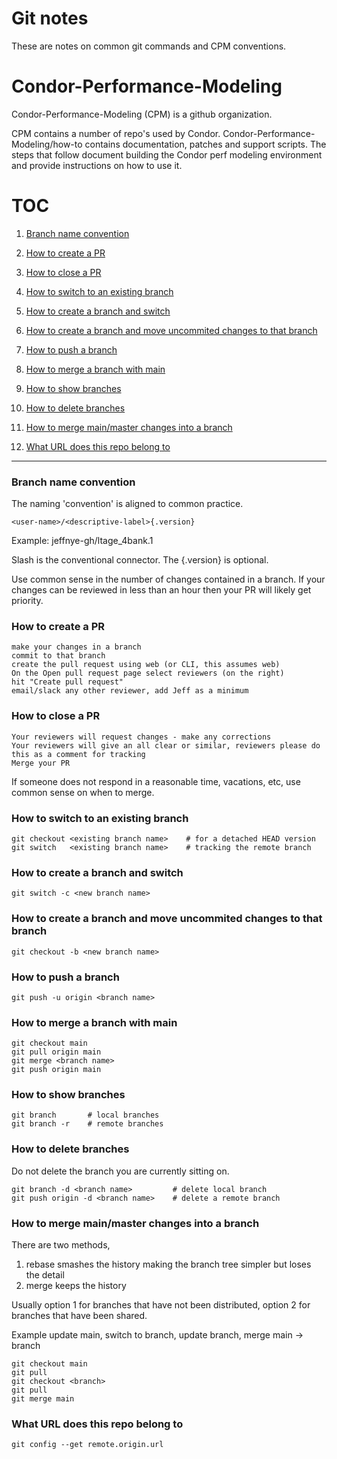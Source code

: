 # Git notes 

These are notes on common git commands and CPM conventions.

# Condor-Performance-Modeling

Condor-Performance-Modeling (CPM) is a github organization. 

CPM contains a number of repo's used by Condor. 
Condor-Performance-Modeling/how-to contains documentation, patches and 
support scripts. The steps that follow document building the Condor 
perf modeling environment and provide instructions on how to use it.

# TOC
1. [Branch name convention](#branch-name-convention)

1. [How to create a PR](#how-to-create-a-pr)

1. [How to close a PR](#how-to-close-a-pr)

1. [How to switch to an existing branch](#how-to-switch-to-an-existing-branch)

1. [How to create a branch and switch](#how-to-create-a-branch-and-switch)

1. [How to create a branch and move uncommited changes to that branch](#how-to-create-a-branch-and-move-uncommited-changes-to-that-branch)

1. [How to push a branch](#how-to-push-a-branch)

1. [How to merge a branch with main](#how-to-merge-a-branch-with-main)

1. [How to show branches](#how-to-show-branches)

1. [How to delete branches](#how-to-delete-branches)

1. [How to merge main/master changes into a branch](#how-to-merge-main-master-changes-into-a-branch)

1. [What URL does this repo belong to](#what-url-does-this-repo-belong-to)

------------------------------------------------------------------
### Branch name convention

The naming 'convention' is aligned to common practice. 

```
<user-name>/<descriptive-label>{.version}
```

Example: jeffnye-gh/ltage_4bank.1

Slash is the conventional connector.  The {.version} is optional.

Use common sense in the number of changes contained in a branch. 
If your changes can be reviewed in less than an hour then your
PR will likely get priority.

### How to create a PR
```
make your changes in a branch
commit to that branch
create the pull request using web (or CLI, this assumes web)
On the Open pull request page select reviewers (on the right)
hit "Create pull request"
email/slack any other reviewer, add Jeff as a minimum
```

### How to close a PR
```
Your reviewers will request changes - make any corrections
Your reviewers will give an all clear or similar, reviewers please do this as a comment for tracking
Merge your PR
```
If someone does not respond in a reasonable time, vacations, etc, use common sense on when to merge.


### How to switch to an existing branch
```
git checkout <existing branch name>    # for a detached HEAD version
git switch   <existing branch name>    # tracking the remote branch
```
### How to create a branch and switch 
```
git switch -c <new branch name>
```
### How to create a branch and move uncommited changes to that branch
```
git checkout -b <new branch name>
```
### How to push a branch
```
git push -u origin <branch name>
```
### How to merge a branch with main
```
git checkout main
git pull origin main
git merge <branch name>
git push origin main
```
### How to show branches
```
git branch       # local branches
git branch -r    # remote branches
```
### How to delete branches
Do not delete the branch you are currently sitting on.
```
git branch -d <branch name>         # delete local branch
git push origin -d <branch name>    # delete a remote branch
```
### How to merge main/master changes into a branch
There are two methods, 

  1. rebase smashes the history making the branch tree simpler
    but loses the detail
  1. merge keeps the history

Usually option 1 for branches that have not been distributed, option 2 for branches that have been shared.

Example update main, switch to branch, update branch, merge main -> branch

```
git checkout main
git pull
git checkout <branch>
git pull
git merge main
```
### What URL does this repo belong to
```
git config --get remote.origin.url
```
